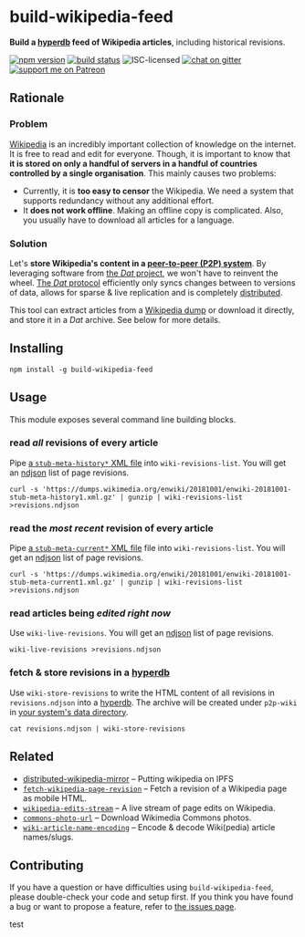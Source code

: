 # build-wikipedia-feed

**Build a [hyperdb](https://npmjs.com/package/hyperdb) feed of Wikipedia articles**, including historical revisions.

[![npm version](https://img.shields.io/npm/v/build-wikipedia-feed.svg)](https://www.npmjs.com/package/build-wikipedia-feed)
[![build status](https://img.shields.io/travis/derhuerst/build-wikipedia-feed.svg)](https://travis-ci.org/derhuerst/build-wikipedia-feed)
![ISC-licensed](https://img.shields.io/github/license/derhuerst/build-wikipedia-feed.svg)
[![chat on gitter](https://badges.gitter.im/derhuerst.svg)](https://gitter.im/derhuerst)
[![support me on Patreon](https://img.shields.io/badge/support%20me-on%20patreon-fa7664.svg)](https://patreon.com/derhuerst)


## Rationale

### Problem

[Wikipedia](https://en.wikipedia.org/wiki/Wikipedia) is an incredibly important collection of knowledge on the internet. It is free to read and edit for everyone. Though, it is important to know that **it is stored on only a handful of servers in a handful of countries controlled by a single organisation**. This mainly causes two problems:

- Currently, it is **too easy to censor** the Wikipedia. We need a system that supports redundancy without any additional effort.
- It **does not work offline**. Making an offline copy is complicated. Also, you usually have to download all articles for a language.

### Solution

Let's **store Wikipedia's content in a [peer-to-peer (P2P) system](https://en.wikipedia.org/wiki/Peer-to-peer)**. By leveraging software from [the *Dat* project](https://docs.datproject.org), we won't have to reinvent the wheel. [The *Dat* protocol](https://github.com/datproject/docs/blob/master/papers/dat-paper.pdf) efficiently only syncs changes between to versions of data, allows for sparse & live replication and is completely [distributed](https://en.wikipedia.org/wiki/Peer-to-peer#Unstructured_networks).

This tool can extract articles from a [Wikipedia dump](https://dumps.wikimedia.org/enwiki) or download it directly, and store it in a *Dat* archive. See below for more details.


## Installing

```shell
npm install -g build-wikipedia-feed
```


## Usage

This module exposes several command line building blocks.

### read *all* revisions of every article

Pipe [a `stub-meta-history*` XML file](https://dumps.wikimedia.org/enwiki/) into `wiki-revisions-list`. You will get an [ndjson](http://ndjson.org) list of page revisions.

```shell
curl -s 'https://dumps.wikimedia.org/enwiki/20181001/enwiki-20181001-stub-meta-history1.xml.gz' | gunzip | wiki-revisions-list >revisions.ndjson
```

### read the *most recent* revision of every article

Pipe [a `stub-meta-current*` XML file](https://dumps.wikimedia.org/enwiki/) file into `wiki-revisions-list`. You will get an [ndjson](http://ndjson.org) list of page revisions.

```shell
curl -s 'https://dumps.wikimedia.org/enwiki/20181001/enwiki-20181001-stub-meta-current1.xml.gz' | gunzip | wiki-revisions-list >revisions.ndjson
```

### read articles being *edited right now*

Use `wiki-live-revisions`. You will get an [ndjson](http://ndjson.org) list of page revisions.

```shell
wiki-live-revisions >revisions.ndjson
```

### fetch & store revisions in a [hyperdb](https://npmjs.com/package/hyperdb)

Use `wiki-store-revisions` to write the HTML content of all revisions in `revisions.ndjson` into a [hyperdb](https://npmjs.com/package/hyperdb). The archive will be created under `p2p-wiki` in [your system's data directory](https://github.com/sindresorhus/env-paths#usage).

```shell
cat revisions.ndjson | wiki-store-revisions
```


## Related

- [distributed-wikipedia-mirror](https://github.com/ipfs/distributed-wikipedia-mirror) – Putting wikipedia on IPFS
- [`fetch-wikipedia-page-revision`](https://github.com/derhuerst/fetch-wikipedia-page-revision#fetch-wikipedia-page-revision) – Fetch a revision of a Wikipedia page as mobile HTML.
- [`wikipedia-edits-stream`](https://github.com/derhuerst/wikipedia-edits-stream#wikipedia-edits-stream) – A live stream of page edits on Wikipedia.
- [`commons-photo-url`](https://github.com/derhuerst/commons-photo-url#commons-photo-url) – Download Wikimedia Commons photos.
- [`wiki-article-name-encoding`](https://github.com/derhuerst/wiki-article-name-encoding#wiki-article-name-encoding) – Encode & decode Wiki(pedia) article names/slugs.


## Contributing

If you have a question or have difficulties using `build-wikipedia-feed`, please double-check your code and setup first. If you think you have found a bug or want to propose a feature, refer to [the issues page](https://github.com/derhuerst/build-wikipedia-feed/issues).


test
